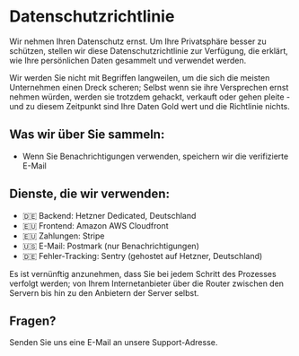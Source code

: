 # Datenschutzrichtlinie

Wir nehmen Ihren Datenschutz ernst. Um Ihre Privatsphäre besser zu schützen, stellen wir diese Datenschutzrichtlinie zur Verfügung, die erklärt, wie Ihre persönlichen Daten gesammelt und verwendet werden.

Wir werden Sie nicht mit Begriffen langweilen, um die sich die meisten Unternehmen einen Dreck scheren; Selbst wenn sie ihre Versprechen ernst nehmen würden, werden sie trotzdem gehackt, verkauft oder gehen pleite - und zu diesem Zeitpunkt sind Ihre Daten Gold wert und die Richtlinie nichts.

## Was wir über Sie sammeln:

- Wenn Sie Benachrichtigungen verwenden, speichern wir die verifizierte E-Mail

## Dienste, die wir verwenden:

- 🇩🇪 Backend: Hetzner Dedicated, Deutschland
- 🇪🇺 Frontend: Amazon AWS Cloudfront
- 🇪🇺 Zahlungen: Stripe
- 🇺🇸 E-Mail: Postmark (nur Benachrichtigungen)
- 🇩🇪 Fehler-Tracking: Sentry (gehostet auf Hetzner, Deutschland)

Es ist vernünftig anzunehmen, dass Sie bei jedem Schritt des Prozesses verfolgt werden; von Ihrem Internetanbieter über die Router zwischen den Servern bis hin zu den Anbietern der Server selbst.

## Fragen?

Senden Sie uns eine E-Mail an unsere Support-Adresse.